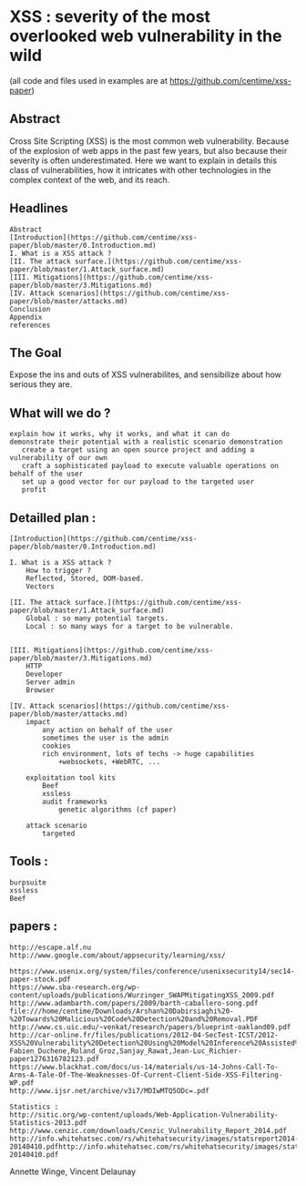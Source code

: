 XSS : severity of the most overlooked web vulnerability in the wild
====================================================================
(all code and files used in examples are at https://github.com/centime/xss-paper)

Abstract
--------
Cross Site Scripting (XSS) is the most common web vulnerability. Because of the explosion of web apps in the past few years, but also because their severity is often underestimated.
Here we want to explain in details this class of vulnerabilities, how it intricates with other technologies in the complex context of the web, and its reach.

Headlines
---------
    Abstract
    [Introduction](https://github.com/centime/xss-paper/blob/master/0.Introduction.md)
    I. What is a XSS attack ?
    [II. The attack surface.](https://github.com/centime/xss-paper/blob/master/1.Attack_surface.md)
    [III. Mitigations](https://github.com/centime/xss-paper/blob/master/3.Mitigations.md)
    [IV. Attack scenarios](https://github.com/centime/xss-paper/blob/master/attacks.md)
    Conclusion 
    Appendix
    references

The Goal
--------
Expose the ins and outs of XSS vulnerabilites, and sensibilize about how serious they are.

What will we do ?
-----------------
    explain how it works, why it works, and what it can do
    demonstrate their potential with a realistic scenario demonstration 
       create a target using an open source project and adding a vulnerability of our own
       craft a sophisticated payload to execute valuable operations on behalf of the user
       set up a good vector for our payload to the targeted user
       profit

Detailled plan :
----------------

    
    [Introduction](https://github.com/centime/xss-paper/blob/master/0.Introduction.md)

    I. What is a XSS attack ?
        How to trigger ?
        Reflected, Stored, DOM-based.
        Vectors

    [II. The attack surface.](https://github.com/centime/xss-paper/blob/master/1.Attack_surface.md)
        Global : so many potential targets.
        Local : so many ways for a target to be vulnerable.


    [III. Mitigations](https://github.com/centime/xss-paper/blob/master/3.Mitigations.md)
        HTTP
        Developer
        Server admin
        Browser

    [IV. Attack scenarios](https://github.com/centime/xss-paper/blob/master/attacks.md)
        impact
            any action on behalf of the user
            sometimes the user is the admin
            cookies
            rich environment, lots of techs -> huge capabilities
                +websockets, +WebRTC, ...

        exploitation tool kits
            Beef
            xssless
            audit frameworks
                genetic algorithms (cf paper)

        attack scenario
            targeted

Tools :
-------
    burpsuite
    xssless
    Beef

papers :
--------
    http://escape.alf.nu
    http://www.google.com/about/appsecurity/learning/xss/

    https://www.usenix.org/system/files/conference/usenixsecurity14/sec14-paper-stock.pdf
    https://www.sba-research.org/wp-content/uploads/publications/Wurzinger_SWAPMitigatingXSS_2009.pdf
    http://www.adambarth.com/papers/2009/barth-caballero-song.pdf
    file:///home/centime/Downloads/Arshan%20Dabirsiaghi%20-%20Towards%20Malicious%20Code%20Detection%20and%20Removal.PDF
    http://www.cs.uic.edu/~venkat/research/papers/blueprint-oakland09.pdf
    http://car-online.fr/files/publications/2012-04-SecTest-ICST/2012-XSS%20Vulnerability%20Detection%20Using%20Model%20Inference%20Assisted%20Evolutionary%20Fuzzing-Fabien_Duchene,Roland_Groz,Sanjay_Rawat,Jean-Luc_Richier-paper1276316782123.pdf
    https://www.blackhat.com/docs/us-14/materials/us-14-Johns-Call-To-Arms-A-Tale-Of-The-Weaknesses-Of-Current-Client-Side-XSS-Filtering-WP.pdf
    http://www.ijsr.net/archive/v3i7/MDIwMTQ5ODc=.pdf

    Statistics :
    http://sitic.org/wp-content/uploads/Web-Application-Vulnerability-Statistics-2013.pdf
    http://www.cenzic.com/downloads/Cenzic_Vulnerability_Report_2014.pdf
    http://info.whitehatsec.com/rs/whitehatsecurity/images/statsreport2014-20140410.pdfhttp://info.whitehatsec.com/rs/whitehatsecurity/images/statsreport2014-20140410.pdf


Annette Winge, Vincent Delaunay

